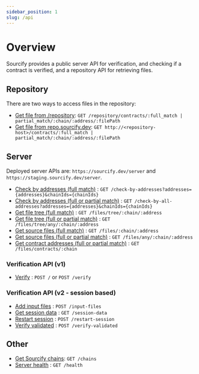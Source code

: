 ```yaml
---
sidebar_position: 1
slug: /api
---
```


# Overview

Sourcify provides a public server API for verification, and checking if a contract is verified, and a repository API for retrieving files.

## Repository

There are two ways to access files in the repository:

- [Get file from /repository](/docs/api/repository/get-file-static): `GET /repository/contracts/:full_match | partial_match/:chain/:address/:filePath`
- [Get file from repo.sourcify.dev](/docs/api/repository/get-file-repository): `GET http://<repository-host>/contracts/:full_match | partial_match/:chain/:address/:filePath`

## Server

Deployed server APIs are: `https://sourcify.dev/server` and `https://staging.sourcify.dev/server`.

- [Check by addresses (full match)](/docs/api/server/check-by-addresses) : `GET /check-by-addresses?addresses={addresses}&chainIds={chainIds}`
- [Check by addresses (full or partial match)](/docs/api/server/check-all-by-addresses) : `GET /check-by-all-addresses?addresses={addresses}&chainIds={chainIds}`
- [Get file tree (full match)](/docs/api/server/get-file-tree-full) : `GET /files/tree/:chain/:address`
- [Get file tree (full or partial match)](/docs/api/server/get-file-tree-all) : `GET /files/tree/any/:chain/:address`
- [Get source files (full match)](/docs/api/server/get-source-files-full) : `GET /files/:chain/:address`
- [Get source files (full or partial match)](/docs/api/server/get-source-files-all) : `GET /files/any/:chain/:address`
- [Get contract addresses (full or partial match)](/docs/api/server/get-contract-addresses-all) : `GET /files/contracts/:chain`

### Verification API (v1)

- [Verify](/docs/api/server/v1/verify) : `POST /` or `POST /verify`

### Verification API (v2 - session based)

- [Add input files](/docs/api/server/v2/add-input-files) : `POST /input-files`
- [Get session data](/docs/api/server/v2/get-session-data) : `GET /session-data`
- [Restart session](/docs/api/server/v2/restart-session) : `POST /restart-session`
- [Verify validated](/docs/api/server/v2/verify-validated) : `POST /verify-validated`

## Other

- [Get Sourcify chains](/docs/api/chains): `GET /chains`
- [Server health](/docs/API/health) : `GET /health`
